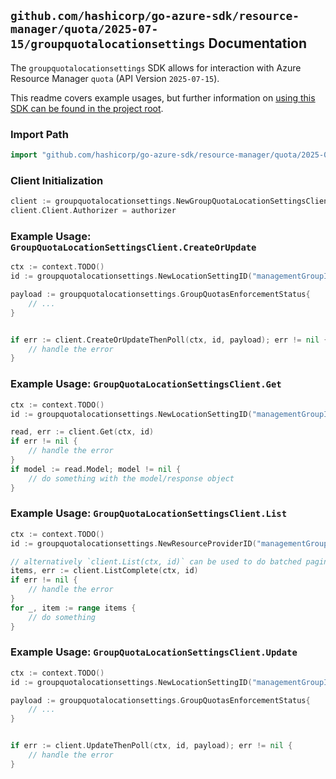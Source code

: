 
## `github.com/hashicorp/go-azure-sdk/resource-manager/quota/2025-07-15/groupquotalocationsettings` Documentation

The `groupquotalocationsettings` SDK allows for interaction with Azure Resource Manager `quota` (API Version `2025-07-15`).

This readme covers example usages, but further information on [using this SDK can be found in the project root](https://github.com/hashicorp/go-azure-sdk/tree/main/docs).

### Import Path

```go
import "github.com/hashicorp/go-azure-sdk/resource-manager/quota/2025-07-15/groupquotalocationsettings"
```


### Client Initialization

```go
client := groupquotalocationsettings.NewGroupQuotaLocationSettingsClientWithBaseURI("https://management.azure.com")
client.Client.Authorizer = authorizer
```


### Example Usage: `GroupQuotaLocationSettingsClient.CreateOrUpdate`

```go
ctx := context.TODO()
id := groupquotalocationsettings.NewLocationSettingID("managementGroupId", "groupQuotaName", "resourceProviderName", "locationSettingName")

payload := groupquotalocationsettings.GroupQuotasEnforcementStatus{
	// ...
}


if err := client.CreateOrUpdateThenPoll(ctx, id, payload); err != nil {
	// handle the error
}
```


### Example Usage: `GroupQuotaLocationSettingsClient.Get`

```go
ctx := context.TODO()
id := groupquotalocationsettings.NewLocationSettingID("managementGroupId", "groupQuotaName", "resourceProviderName", "locationSettingName")

read, err := client.Get(ctx, id)
if err != nil {
	// handle the error
}
if model := read.Model; model != nil {
	// do something with the model/response object
}
```


### Example Usage: `GroupQuotaLocationSettingsClient.List`

```go
ctx := context.TODO()
id := groupquotalocationsettings.NewResourceProviderID("managementGroupId", "groupQuotaName", "resourceProviderName")

// alternatively `client.List(ctx, id)` can be used to do batched pagination
items, err := client.ListComplete(ctx, id)
if err != nil {
	// handle the error
}
for _, item := range items {
	// do something
}
```


### Example Usage: `GroupQuotaLocationSettingsClient.Update`

```go
ctx := context.TODO()
id := groupquotalocationsettings.NewLocationSettingID("managementGroupId", "groupQuotaName", "resourceProviderName", "locationSettingName")

payload := groupquotalocationsettings.GroupQuotasEnforcementStatus{
	// ...
}


if err := client.UpdateThenPoll(ctx, id, payload); err != nil {
	// handle the error
}
```
